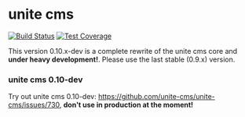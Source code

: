 unite cms
=========

[![Build Status](https://travis-ci.org/unite-cms/unite-cms.svg?branch=master)](https://travis-ci.org/unite-cms/unite-cms)
[![Test Coverage](https://api.codeclimate.com/v1/badges/59a0dce5677500c486a5/test_coverage)](https://codeclimate.com/github/unite-cms/unite-cms/test_coverage)

This version 0.10.x-dev is a complete rewrite of the unite cms core and **under heavy development!**. Please use the last stable (0.9.x) version.

### unite cms 0.10-dev
Try out unite cms 0.10-dev: https://github.com/unite-cms/unite-cms/issues/730, **don't use in production at the moment!**

